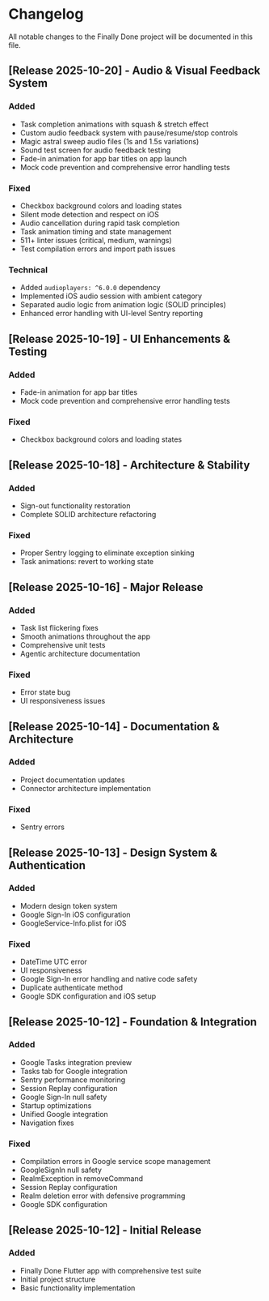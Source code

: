 # Changelog

All notable changes to the Finally Done project will be documented in this file.

## [Release 2025-10-20] - Audio & Visual Feedback System

### Added
- Task completion animations with squash & stretch effect
- Custom audio feedback system with pause/resume/stop controls
- Magic astral sweep audio files (1s and 1.5s variations)
- Sound test screen for audio feedback testing
- Fade-in animation for app bar titles on app launch
- Mock code prevention and comprehensive error handling tests

### Fixed
- Checkbox background colors and loading states
- Silent mode detection and respect on iOS
- Audio cancellation during rapid task completion
- Task animation timing and state management
- 511+ linter issues (critical, medium, warnings)
- Test compilation errors and import path issues

### Technical
- Added `audioplayers: ^6.0.0` dependency
- Implemented iOS audio session with ambient category
- Separated audio logic from animation logic (SOLID principles)
- Enhanced error handling with UI-level Sentry reporting

## [Release 2025-10-19] - UI Enhancements & Testing

### Added
- Fade-in animation for app bar titles
- Mock code prevention and comprehensive error handling tests

### Fixed
- Checkbox background colors and loading states

## [Release 2025-10-18] - Architecture & Stability

### Added
- Sign-out functionality restoration
- Complete SOLID architecture refactoring

### Fixed
- Proper Sentry logging to eliminate exception sinking
- Task animations: revert to working state

## [Release 2025-10-16] - Major Release

### Added
- Task list flickering fixes
- Smooth animations throughout the app
- Comprehensive unit tests
- Agentic architecture documentation

### Fixed
- Error state bug
- UI responsiveness issues

## [Release 2025-10-14] - Documentation & Architecture

### Added
- Project documentation updates
- Connector architecture implementation

### Fixed
- Sentry errors

## [Release 2025-10-13] - Design System & Authentication

### Added
- Modern design token system
- Google Sign-In iOS configuration
- GoogleService-Info.plist for iOS

### Fixed
- DateTime UTC error
- UI responsiveness
- Google Sign-In error handling and native code safety
- Duplicate authenticate method
- Google SDK configuration and iOS setup

## [Release 2025-10-12] - Foundation & Integration

### Added
- Google Tasks integration preview
- Tasks tab for Google integration
- Sentry performance monitoring
- Session Replay configuration
- Google Sign-In null safety
- Startup optimizations
- Unified Google integration
- Navigation fixes

### Fixed
- Compilation errors in Google service scope management
- GoogleSignIn null safety
- RealmException in removeCommand
- Session Replay configuration
- Realm deletion error with defensive programming
- Google SDK configuration

## [Release 2025-10-12] - Initial Release

### Added
- Finally Done Flutter app with comprehensive test suite
- Initial project structure
- Basic functionality implementation